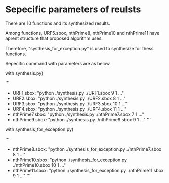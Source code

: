 # Sepecific parameters of reulsts

There are 10 functions and its synthesized results.

Among functions, URF5.sbox, nthPrime8, nthPrime10 and nthPrime11 have aprent structure that proposed algorithm uses.

Therefore, "systhesis_for_exception.py" is used to synthesize for thess functions.

Sepecific command with parameters are as below.


with synthesis.py)

'''
- URF1.sbox: "python ./synthesis.py ./URF1.sbox 9 1 ..."
- URF2.sbox: "python ./synthesis.py ./URF2.sbox 8 1 ..."
- URF3.sbox: "python ./synthesis.py ./URF3.sbox 10 1 ..."
- URF4.sbox: "python ./synthesis.py ./URF4.sbox 11 1 ..."
- nthPrime7.sbox: "python ./synthesis.py ./nthPrime7.sbox 7 1 ..."
- nthPrime9.sbox: "python ./synthesis.py ./nthPrime9.sbox 9 1 ..."
'''

with synthesis_for_exception.py)

'''
- nthPrime8.sbox: "python ./synthesis_for_exception.py ./nthPrime7.sbox 8 1 ..."
- nthPrime10.sbox: "python ./synthesis_for_exception.py ./nthPrime10.sbox 10 1 ..."
- nthPrime11.sbox: "python ./synthesis_for_exception.py ./nthPrime11.sbox 9 1 ..."
'''
